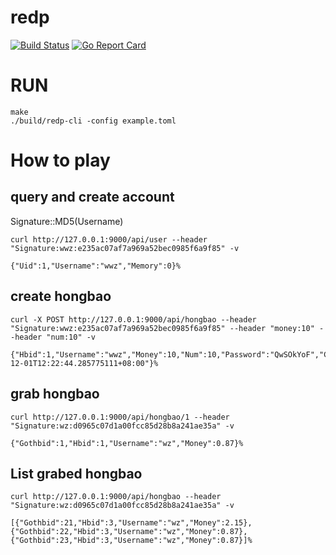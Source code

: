 # redp
[![Build Status](https://travis-ci.org/hawkingrei/redp.svg?branch=master)](https://travis-ci.org/hawkingrei/redp)
[![Go Report Card](https://goreportcard.com/badge/github.com/hawkingrei/redp)](https://goreportcard.com/report/github.com/hawkingrei/redp)


# RUN
```shell
make
./build/redp-cli -config example.toml
```

#  How to play

## query and create account
	
Signature:<Username>:MD5(Username)

 ```shell
 curl http://127.0.0.1:9000/api/user --header "Signature:wwz:e235ac07af7a969a52bec0985f6a9f85" -v
 
{"Uid":1,"Username":"wwz","Memory":0}%
 ```
 
 
## create hongbao

```shell
curl -X POST http://127.0.0.1:9000/api/hongbao --header "Signature:wwz:e235ac07af7a969a52bec0985f6a9f85" --header "money:10" --header "num:10" -v

{"Hbid":1,"Username":"wwz","Money":10,"Num":10,"Password":"QwSOkYoF","Closed":0,"CreateTime":"2017-12-01T12:22:44.285775111+08:00"}%
```

## grab hongbao 
```shell
curl http://127.0.0.1:9000/api/hongbao/1 --header "Signature:wz:d0965c07d1a00fcc85d28b8a241ae35a" -v

{"Gothbid":1,"Hbid":1,"Username":"wz","Money":0.87}%
```

## List grabed hongbao
```shell
curl http://127.0.0.1:9000/api/hongbao --header "Signature:wz:d0965c07d1a00fcc85d28b8a241ae35a" -v

[{"Gothbid":21,"Hbid":3,"Username":"wz","Money":2.15},{"Gothbid":22,"Hbid":3,"Username":"wz","Money":0.87},{"Gothbid":23,"Hbid":3,"Username":"wz","Money":0.87}]%
```



